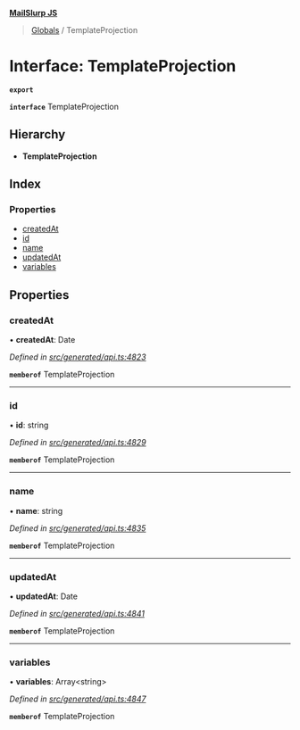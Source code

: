 **[MailSlurp JS](../README.md)**

> [Globals](../README.md) / TemplateProjection

# Interface: TemplateProjection

**`export`** 

**`interface`** TemplateProjection

## Hierarchy

* **TemplateProjection**

## Index

### Properties

* [createdAt](templateprojection.md#createdat)
* [id](templateprojection.md#id)
* [name](templateprojection.md#name)
* [updatedAt](templateprojection.md#updatedat)
* [variables](templateprojection.md#variables)

## Properties

### createdAt

•  **createdAt**: Date

*Defined in [src/generated/api.ts:4823](https://github.com/mailslurp/mailslurp-client/blob/5a4fc29/src/generated/api.ts#L4823)*

**`memberof`** TemplateProjection

___

### id

•  **id**: string

*Defined in [src/generated/api.ts:4829](https://github.com/mailslurp/mailslurp-client/blob/5a4fc29/src/generated/api.ts#L4829)*

**`memberof`** TemplateProjection

___

### name

•  **name**: string

*Defined in [src/generated/api.ts:4835](https://github.com/mailslurp/mailslurp-client/blob/5a4fc29/src/generated/api.ts#L4835)*

**`memberof`** TemplateProjection

___

### updatedAt

•  **updatedAt**: Date

*Defined in [src/generated/api.ts:4841](https://github.com/mailslurp/mailslurp-client/blob/5a4fc29/src/generated/api.ts#L4841)*

**`memberof`** TemplateProjection

___

### variables

•  **variables**: Array\<string>

*Defined in [src/generated/api.ts:4847](https://github.com/mailslurp/mailslurp-client/blob/5a4fc29/src/generated/api.ts#L4847)*

**`memberof`** TemplateProjection
